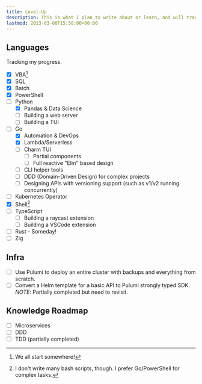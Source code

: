 ```yaml
---
title: Level-Up
description: This is what I plan to write about or learn, and will track them here.
lastmod: 2023-03-08T15:58:00+00:00
---
```


## Languages

Tracking my progress.

- [x] VBA[^vba]
- [x] SQL
- [x] Batch
- [x] PowerShell
- [ ] Python
  - [x] Pandas & Data Science
  - [ ] Building a web server
  - [ ] Building a TUI
- [ ] Go
  - [x] Automation & DevOps
  - [x] Lambda/Serverless
  - [ ] Charm TUI
    - [ ] Partial components
    - [ ] Full reactive "Elm" based design
  - [ ] CLI helper tools
  - [ ] DDD (Domain-Driven Design) for complex projects
  - [ ] Designing APIs with versioning support (such as v1/v2 running concurrently)
- [ ] Kubernetes Operator
- [x] Shell[^shell]
- [ ] TypeScript
  - [ ] Building a raycast extension
  - [ ] Building a VSCode extension
- [ ] Rust - Someday!
- [ ] Zig

## Infra

- [ ] Use Pulumi to deploy an entire cluster with backups and everything from scratch.
- [ ] Convert a Helm template for a basic API to Pulumi strongly typed SDK. _NOTE_: Partially completed but need to revisit.

## Knowledge Roadmap

- [ ] Microservices
- [ ] DDD
- [ ] TDD (partially completed)

[^vba]: We all start somewhere!
[^shell]: I don't write many bash scripts, though. I prefer Go/PowerShell for complex tasks.
